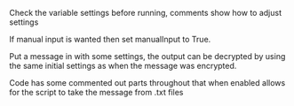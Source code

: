 Check the variable settings before running, comments show how to adjust settings

If manual input is wanted then set manualInput to True.

Put a message in with some settings, the output can be decrypted by using the same initial settings as when the message was encrypted.

Code has some commented out parts throughout that when enabled allows for the script to take the message from .txt files
